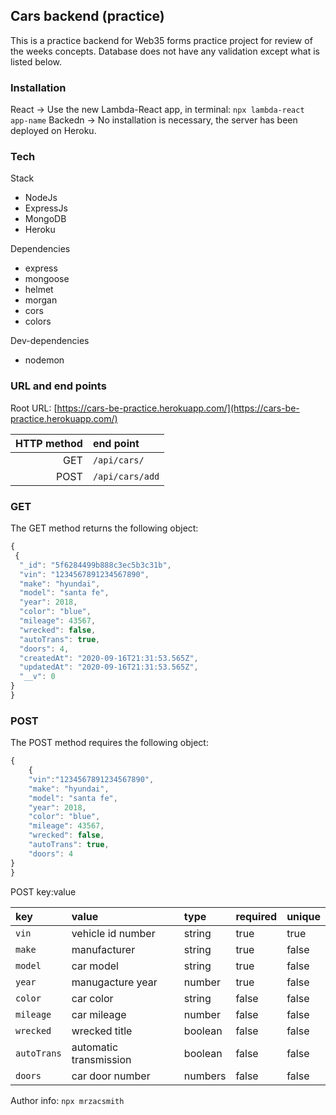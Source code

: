 ## Cars backend (practice)

This is a practice backend for Web35 forms practice project for review of the weeks concepts. Database does not have any validation except what is listed below.

### Installation

React -> Use the new Lambda-React app, in terminal: `npx lambda-react app-name`
Backedn -> No installation is necessary, the server has been deployed on Heroku.

### Tech

Stack

- NodeJs
- ExpressJs
- MongoDB
- Heroku

Dependencies

- express
- mongoose
- helmet
- morgan
- cors
- colors

Dev-dependencies

- nodemon

### URL and end points

Root URL: [https://cars-be-practice.herokuapp.com/](https://cars-be-practice.herokuapp.com/)

| HTTP method | end point       |
| ----------: | :-------------- |
|         GET | `/api/cars/`    |
|        POST | `/api/cars/add` |

### GET

The GET method returns the following object:

```js
{
 {
  "_id": "5f6284499b888c3ec5b3c31b",
  "vin": "1234567891234567890",
  "make": "hyundai",
  "model": "santa fe",
  "year": 2018,
  "color": "blue",
  "mileage": 43567,
  "wrecked": false,
  "autoTrans": true,
  "doors": 4,
  "createdAt": "2020-09-16T21:31:53.565Z",
  "updatedAt": "2020-09-16T21:31:53.565Z",
  "__v": 0
}
}

```

### POST

The POST method requires the following object:

```js
{
	{
	"vin":"1234567891234567890",
	"make": "hyundai",
	"model": "santa fe",
	"year": 2018,
	"color": "blue",
	"mileage": 43567,
	"wrecked": false,
	"autoTrans": true,
	"doors": 4
}
}
```

POST key:value

| key         | value                  | type    | required | unique |
| :---------- | :--------------------- | :------ | :------- | :----- |
| `vin`       | vehicle id number      | string  | true     | true   |
| `make`      | manufacturer           | string  | true     | false  |
| `model`     | car model              | string  | true     | false  |
| `year `     | manugacture year       | number  | true     | false  |
| `color`     | car color              | string  | false    | false  |
| `mileage`   | car mileage            | number  | false    | false  |
| `wrecked`   | wrecked title          | boolean | false    | false  |
| `autoTrans` | automatic transmission | boolean | false    | false  |
| `doors`     | car door number        | numbers | false    | false  |

Author info: `npx mrzacsmith`
